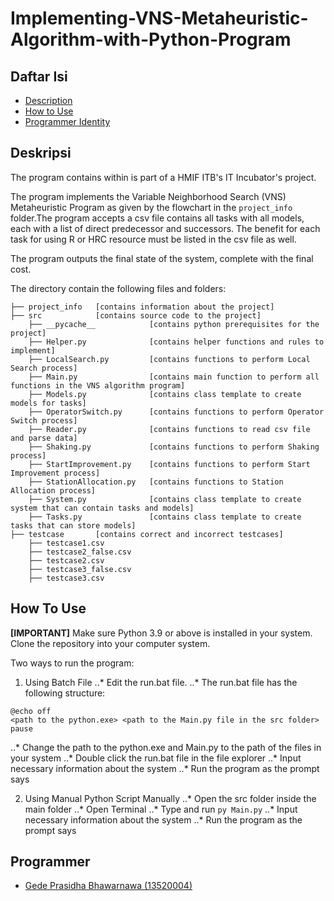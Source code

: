 # Implementing-VNS-Metaheuristic-Algorithm-with-Python-Program

## Daftar Isi
- [Description](#description)
- [How to Use](#howtouse)
- [Programmer Identity](#programmer)

## Deskripsi
The program contains within is part of a HMIF ITB's IT Incubator's project.

The program implements the Variable Neighborhood Search (VNS) Metaheuristic Program as given by the flowchart in the `project_info` folder.The program accepts a csv file contains all tasks with all models, each with a list of direct predecessor and successors. The benefit for each task for using R or HRC resource must be listed in the csv file as well. 

The program outputs the final state of the system, complete with the final cost.

The directory contain the following files and folders:
```
├── project_info   [contains information about the project]
├── src            [contains source code to the project]
    ├── __pycache__            [contains python prerequisites for the project]
    ├── Helper.py              [contains helper functions and rules to implement]
    ├── LocalSearch.py         [contains functions to perform Local Search process]
    ├── Main.py                [contains main function to perform all functions in the VNS algorithm program]
    ├── Models.py              [contains class template to create models for tasks]
    ├── OperatorSwitch.py      [contains functions to perform Operator Switch process]
    ├── Reader.py              [contains functions to read csv file and parse data]
    ├── Shaking.py             [contains functions to perform Shaking process]
    ├── StartImprovement.py    [contains functions to perform Start Improvement process]
    ├── StationAllocation.py   [contains functions to Station Allocation process]
    ├── System.py              [contains class template to create system that can contain tasks and models]
    ├── Tasks.py               [contains class template to create tasks that can store models]
├── testcase       [contains correct and incorrect testcases]
    ├── testcase1.csv
    ├── testcase2_false.csv
    ├── testcase2.csv
    ├── testcase3_false.csv
    ├── testcase3.csv
```

## How To Use
**[IMPORTANT]** Make sure Python 3.9 or above is installed in your system. Clone the repository into your computer system.

Two ways to run the program:
1. Using Batch File
..* Edit the run.bat file.
..* The run.bat file has the following structure:
```
@echo off
<path to the python.exe> <path to the Main.py file in the src folder>
pause
```
..* Change the path to the python.exe and Main.py to the path of the files in your system
..* Double click the run.bat file in the file explorer
..* Input necessary information about the system
..* Run the program as the prompt says

2. Using Manual Python Script Manually
..* Open the src folder inside the main folder
..* Open Terminal
..* Type and run `py Main.py`
..* Input necessary information about the system
..* Run the program as the prompt says

## Programmer
- <a href = "https://github.com/LordGedelicious">Gede Prasidha Bhawarnawa (13520004)</a>